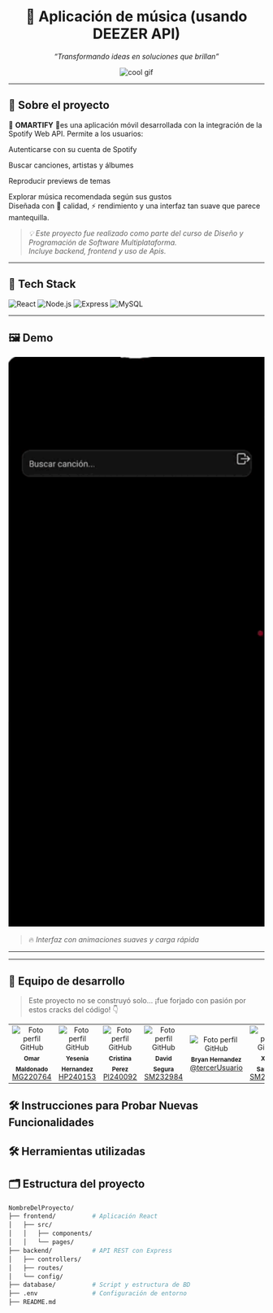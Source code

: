 <h1 align="center">🚀 Aplicación de música (usando DEEZER API)</h1>
<p align="center"><em>“Transformando ideas en soluciones que brillan”</em></p>

<p align="center">
  <img src="https://media.giphy.com/media/v1.Y2lkPTc5MGI3NjExZGQ4ZTQ5OTRmZWZlN2NmMDA1NDViZTYxNjU2YjIwOTYzN2YwZDUwMyZjdD1n/f9k1tV7HyORcngKF8v/giphy.gif" alt="cool gif" width="30" height="20"/>
</p>

---

## 🧠 Sobre el proyecto

🎵 **OMARTIFY**  🎵es una aplicación móvil desarrollada con la integración de la Spotify Web API.
Permite a los usuarios:

Autenticarse con su cuenta de Spotify

Buscar canciones, artistas y álbumes

Reproducir previews de temas

Explorar música recomendada según sus gustos  
Diseñada con 💎 calidad, ⚡ rendimiento y una interfaz tan suave que parece mantequilla.

> _💡 Este proyecto fue realizado como parte del curso de Diseño y Programación de Software Multiplataforma._  
> _Incluye backend, frontend y uso de Apis._

---

## 🚨 Tech Stack

![React](https://img.shields.io/badge/-React-61DAFB?logo=react&logoColor=white&style=for-the-badge)
![Node.js](https://img.shields.io/badge/-Node.js-339933?logo=node.js&logoColor=white&style=for-the-badge)
![Express](https://img.shields.io/badge/-Express.js-000000?logo=express&logoColor=white&style=for-the-badge)
![MySQL](https://img.shields.io/badge/-MySQL-4479A1?logo=mysql&logoColor=white&style=for-the-badge)

---

## 🖼️ Demo

<p align="center">
  <img src="https://github.com/bryanwii/PROYECTO_CATEDRA_DPS/raw/demo/Demo.gif" alt="demo gif" width="600" />
</p>

> 🔥 *Interfaz con animaciones suaves y carga rápida*

---

---

## 🎨 Equipo de desarrollo

> Este proyecto no se construyó solo... ¡fue forjado con pasión por estos cracks del código! 👇

<table align="center">
  <tr>
     </td>
    <td align="center">
      <img src="https://github.com/OmarArturoGG.png" width="100px;" alt="Foto perfil GitHub"/>
      <br />
      <sub><b>Omar Maldonado</b></sub><br/>
      <a href="https://github.com/OmarArturoGG" target="_blank">MG220764</a>
    </td>
    <td align="center">
      <img src="https://github.com/Yesi-Hernandez.png" width="100px;" alt="Foto perfil GitHub"/>
      <br />
      <sub><b>Yesenia Hernandez</b></sub><br/>
      <a href="https://github.com/Yesi-Hernandez" target="_blank">HP240153</a>
    </td>
  <td align="center">
      <img src="https://github.com/Cristina-Lue.png" width="100px;" alt="Foto perfil GitHub"/>
      <br />
      <sub><b>Cristina Perez</b></sub><br/>
      <a href="https://github.com/Cristina-Lue" target="_blank">Pl240092</a>
    </td>
    <td align="center">
      <img src="https://github.com/Isaaasanchezz123.png" width="100px;" alt="Foto perfil GitHub"/>
      <br />
      <sub><b>David Segura</b></sub><br/>
      <a href="https://github.com/Isaaasanchezz123" target="_blank">SM232984</a>
    </td>
     <td align="center">
      <img src="https://github.com/bryanwii.png" width="100px;" alt="Foto perfil GitHub"/>
      <br />
      <sub><b>Bryan Hernandez</b></sub><br/>
      <a href="https://github.com/bryanwii" target="_blank">@tercerUsuario</a>
    </td>
     <td align="center">
      <img src="https://github.com/Xenia-3.png" width="100px;" alt="Foto perfil GitHub"/>
      <br />
      <sub><b>Xenia Sanchez</b></sub><br/>
      <a href="https://github.com/Xenia-3" target="_blank">SM232984</a>
    </td>
  </tr>
</table>

## 🛠️ Instrucciones para Probar Nuevas Funcionalidades

## 🛠️ Herramientas utilizadas

## 🗂️ Estructura del proyecto

```bash
NombreDelProyecto/
├── frontend/          # Aplicación React
│   ├── src/
│   │   ├── components/
│   │   └── pages/
├── backend/           # API REST con Express
│   ├── controllers/
│   ├── routes/
│   └── config/
├── database/          # Script y estructura de BD
├── .env               # Configuración de entorno
├── README.md          

